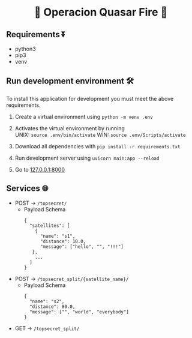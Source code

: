 <h1 align="center">💫 Operacion Quasar Fire 🚀</h1>

## Requirements ⏬

- python3
- pip3
- venv

## Run development environment 🛠️
To install this application for development you must meet the above requirements.

1. Create a virtual environment using `python -m venv .env`

2. Activates the virtual environment by running \
   UNIX: `source .env/bin/activate`  WIN: `source .env/Scripts/activate`

3. Download all dependencies with `pip install -r requirements.txt`
4. Run development server using `uvicorn main:app --reload`
5. Go to [127.0.0.1:8000](http://127.0.0.1:8000/)

## Services 🌐
- POST -> `/topsecret/`
  - Payload Schema
    ```
    {
      "satellites": [
        {
          "name": "s1",
          "distance": 10.0,
          "message": ["hello", "", "!!!"]
       },
        ...
      ]
    }
    ```
- POST -> `/topsecret_split/{satellite_name}/`
  - Payload Schema
    ```
    {
      "name": "s2",
      "distance": 80.0,
      "message": ["", "world", "everybody"]
    }
    ```
- GET -> `/topsecret_split/`    